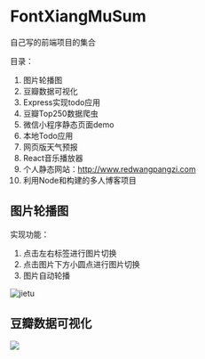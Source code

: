 # FontXiangMuSum
自己写的前端项目的集合

目录：
1. 图片轮播图
2. 豆瓣数据可视化
3. Express实现todo应用
4. 豆瓣Top250数据爬虫
5. 微信小程序静态页面demo
6. 本地Todo应用
7. 网页版天气预报
8. React音乐播放器
9. 个人静态网站：http://www.redwangpangzi.com
10. 利用Node和构建的多人博客项目



## 图片轮播图

实现功能：
1. 点击左右标签进行图片切换
2. 点击图片下方小圆点进行图片切换
3. 图片自动轮播

![jietu](jietu/jietu.png)


## 豆瓣数据可视化
![](http://wx2.sinaimg.cn/mw690/41e13d0bly1fjpaqhdbg3j20g30r8jtg.jpg)